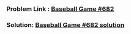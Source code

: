 ### Problem Link : [Baseball Game #682](https://leetcode.com/problems/baseball-game/submissions/)
### Solution: [Baseball Game #682 solution](baseball.cpp)
